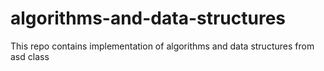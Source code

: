 # algorithms-and-data-structures
This repo contains implementation of algorithms and data structures from asd class
